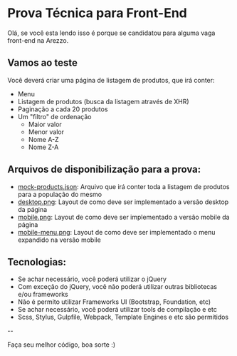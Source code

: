# Prova Técnica para Front-End

Olá, se você esta lendo isso é porque se candidatou para alguma vaga front-end na Arezzo.

## Vamos ao teste

Você deverá criar uma página de listagem de produtos, que irá conter:

* Menu
* Listagem de produtos (busca da listagem através de XHR)
* Paginação a cada 20 produtos
* Um "filtro" de ordenação
  * Maior valor
  * Menor valor
  * Nome A-Z
  * Nome Z-A
 
## Arquivos de disponibilização para a prova:

* [mock-products.json](mock-products.json): Arquivo que irá conter toda a listagem de produtos para a população do mesmo
* [desktop.png](desktop.png): Layout de como deve ser implementado a versão desktop da página
* [mobile.png](mobile.png): Layout de como deve ser implementado a versão mobile da página
* [mobile-menu.png](mobile-menu.png): Layout de como deve ser implementado o menu expandido na versão mobile


## Tecnologias:

* Se achar necessário, você poderá utilizar o jQuery
* Com exceção do jQuery, você não poderá utilizar outras bibliotecas e/ou frameworks
* Não é permito utilizar Frameworks UI (Bootstrap, Foundation, etc)
* Se achar necessário, você poderá utilizar tools de compilação e etc
* Scss, Stylus, Gulpfile, Webpack, Template Engines e etc são permitidos

--

Faça seu melhor código, boa sorte :)
